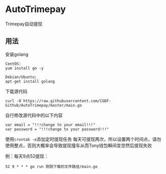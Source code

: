 # AutoTrimepay
Trimepay自动提现

## 用法

安装golang
```
CentOS:
yum install go -y

Debian/Ubuntu:
apt-get install golang
```

下载源代码
```
curl -O https://raw.githubusercontent.com/CGDF-Github/AutoTrimepay/master/main.go
```

自行修改源代码中的以下内容
```
var email = "!!!change to your email!!!"
var password = "!!!change to your password!!!"
```

使用`crontab -e`添加定时提现任务
每天可提现两次，所以设置两个时间点，请勿使用整点，否则大概率会导致提现撞车从而Tony钱包瞬间变空然后提现失败

例：每天9点52提现：
```
52 9 * * * go run 刚刚下载的文件路径/main.go
```
